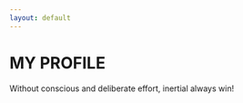 ```yaml
---
layout: default
---
```


# MY PROFILE

Without conscious and deliberate effort, inertial always win!

